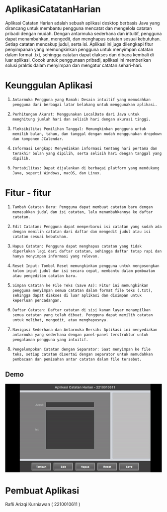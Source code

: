 # AplikasiCatatanHarian
 
Aplikasi Catatan Harian adalah sebuah aplikasi desktop berbasis Java yang dirancang untuk membantu pengguna mencatat dan mengelola catatan pribadi dengan mudah. Dengan antarmuka sederhana dan intuitif, pengguna dapat menambahkan, mengedit, dan menghapus catatan sesuai kebutuhan. Setiap catatan mencakup judul, serta isi. Aplikasi ini juga dilengkapi fitur penyimpanan yang memungkinkan pengguna untuk menyimpan catatan dalam format .txt, sehingga catatan dapat diakses dan dibaca kembali di luar aplikasi. Cocok untuk penggunaan pribadi, aplikasi ini memberikan solusi praktis dalam menyimpan dan mengatur catatan sehari-hari.
   
# Keunggulan Aplikasi

1.     Antarmuka Pengguna yang Ramah: Desain intuitif yang memudahkan pengguna dari berbagai latar belakang untuk menggunakan aplikasi.

2.     Perhitungan Akurat: Menggunakan LocalDate dari Java untuk menghitung jumlah hari dan selisih hari dengan akurasi tinggi.

3.     Fleksibilitas Pemilihan Tanggal: Memungkinkan pengguna untuk memilih bulan, tahun, dan tanggal dengan mudah menggunakan dropdown dan komponen JCalendar.

4.     Informasi Lengkap: Menyediakan informasi tentang hari pertama dan terakhir bulan yang dipilih, serta selisih hari dengan tanggal yang dipilih.

5.     Portabilitas: Dapat dijalankan di berbagai platform yang mendukung Java, seperti Windows, macOS, dan Linux.



# Fitur - fitur

1.     Tambah Catatan Baru: Pengguna dapat membuat catatan baru dengan memasukkan judul dan isi catatan, lalu menambahkannya ke daftar catatan.

2.     Edit Catatan: Pengguna dapat memperbarui isi catatan yang sudah ada dengan memilih catatan dari daftar dan mengedit judul atau isi catatan sesuai kebutuhan.

3.     Hapus Catatan: Pengguna dapat menghapus catatan yang tidak diperlukan lagi dari daftar catatan, sehingga daftar tetap rapi dan hanya menyimpan informasi yang relevan.

4.     Reset Input: Tombol Reset memungkinkan pengguna untuk mengosongkan kolom input judul dan isi secara cepat, membantu dalam pembuatan atau pengeditan catatan baru.

5.     Simpan Catatan ke File Teks (Save As): Fitur ini memungkinkan pengguna menyimpan semua catatan dalam format file teks (.txt), sehingga dapat diakses di luar aplikasi dan disimpan untuk keperluan pencadangan.

6.     Daftar Catatan: Daftar catatan di sisi kanan layar menampilkan semua catatan yang telah dibuat. Pengguna dapat memilih catatan untuk melihat, mengedit, atau menghapusnya.

7.     Navigasi Sederhana dan Antarmuka Bersih: Aplikasi ini menyediakan antarmuka yang sederhana dengan panel-panel terstruktur untuk pengalaman pengguna yang intuitif.

8.     Pengelompokan Catatan dengan Separator: Saat menyimpan ke file teks, setiap catatan disertai dengan separator untuk memudahkan pembacaan dan pemisahan antar catatan dalam file tersebut.

## Demo
![App Screenshot](https://github.com/rafkrnwnworkspace/AplikasiCatatanHarian/blob/49abb2f325e46db32fd30f280b8fa2b624929535/pic/bukti.gif)

# Pembuat Aplikasi
 Rafli Arizqi Kurniawan ( 2210010611 ) 
